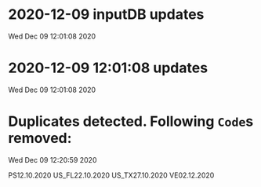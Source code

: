 
# 2020-12-09 inputDB updates 
 Wed Dec 09 12:01:08 2020 


# 2020-12-09 12:01:08 updates 
 Wed Dec 09 12:01:08 2020 


# Duplicates detected. Following `Code`s removed: 
 Wed Dec 09 12:20:59 2020 

PS12.10.2020
US_FL22.10.2020
US_TX27.10.2020
VE02.12.2020